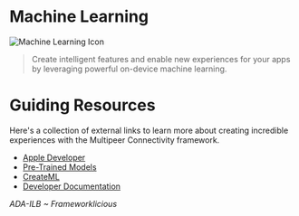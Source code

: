 # Machine Learning

![Machine Learning Icon](https://developer.apple.com/assets/elements/icons/create-ml/create-ml-96x96_2x.png)

> Create intelligent features and enable new experiences for your apps by leveraging powerful on-device machine learning.

# Guiding Resources
Here's a collection of external links to learn more about creating incredible experiences with the Multipeer Connectivity framework.

- [Apple Developer](http://developer.apple.com/machine-learning/)
- [Pre-Trained Models](https://developer.apple.com/machine-learning/models/)
- [CreateML](https://developer.apple.com/machine-learning/create-ml/)
- [Developer Documentation](http://developer.apple.com/documentation/coreml/)

*ADA-ILB ~ Frameworklicious*